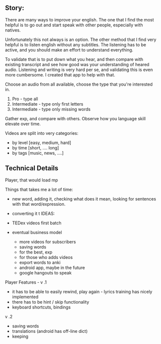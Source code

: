 ## Story:

There are many ways to improve your english. 
The one that I find the most helpful is to go out and start speak with other people, especially with natives.

Unfortunately this not always is an option.
The other method that I find very helpful is to listen english without any subtitles.
The listening has to be active, and you should make an effort to understand everything.

To validate that is to put down what you hear, and then compare with existing transcript and see how good was your understanding of heared audio.
Listening and writing is very hard per se, and validating this is even more cumbersome.
I created that app to help with that.

Choose an audio from all available, choose the type that you're interested in.

1. Pro - type all
2. Intermediate - type only first letters
3. Intermediate - type only missing words

Gather exp, and compare with others. Observe how you language skill elevate over time.

Videos are split into very categories:

* by level [easy, medium, hard]
* by time [short, …. long]
* by tags [music, news, ….]

## Technical Details

Player, that would load mp

Things that takes me a lot of time:

  - new word, adding it, checking what does it mean, looking for sentences with that word/expression.
  - converting it t
IDEAS:

- TEDex videos first batch

- eventual business model

   - more videos for subscribers
   - saving words
   - for the best, exp
   - for those who adds videos
   - export words to anki
   - android app, maybe in the future
   - google hangouts to speak


Player Features - v .1

- it has to be able to easily rewind, play again - lyrics training has nicely implemented
- there has to be hint / skip functionality
- keyboard shortcuts, bindings

v .2

- saving words
- translations (android has off-line dict)
- keeping
